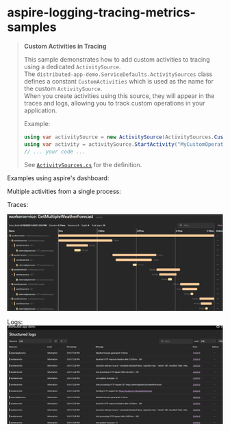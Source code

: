 # aspire-logging-tracing-metrics-samples

> **Custom Activities in Tracing**
>
> This sample demonstrates how to add custom activities to tracing using a dedicated `ActivitySource`.  
> The `distributed-app-demo.ServiceDefaults.ActivitySources` class defines a constant `CustomActivities` which is used as the name for the custom `ActivitySource`.  
> When you create activities using this source, they will appear in the traces and logs, allowing you to track custom operations in your application.
>
> Example:
> ```csharp
> using var activitySource = new ActivitySource(ActivitySources.CustomActivities);
> using var activity = activitySource.StartActivity("MyCustomOperation");
> // ... your code ...
> ```
> See [`ActivitySources.cs`](distributed-app-demo.ServiceDefaults/ActivitySources.cs) for the definition.

Examples using aspire's dashboard:

Multiple activities from a single process:

Traces:

![multiple-activities-tracing](assets/multiple-activities-tracing.png)

Logs:
![multiple-activities-logs](assets/multiple-activities-logs.png)